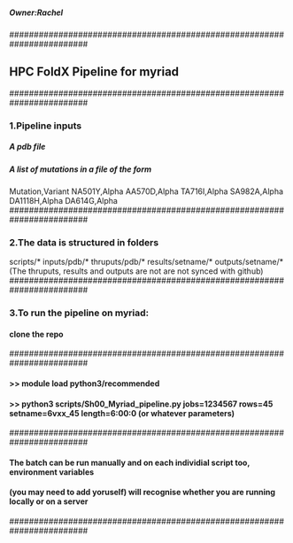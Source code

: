 ##### Owner:Rachel
########################################################################
## HPC FoldX Pipeline for myriad
########################################################################
### 1.Pipeline inputs
##### A pdb file
##### A list of mutations in a file of the form
Mutation,Variant
NA501Y,Alpha
AA570D,Alpha
TA716I,Alpha
SA982A,Alpha
DA1118H,Alpha
DA614G,Alpha
########################################################################
### 2.The data is structured in folders
scripts/*
inputs/pdb/*
thruputs/pdb/*
results/setname/*
outputs/setname/*
(The thruputs, results and outputs are not are not synced with github)
########################################################################
### 3.To run the pipeline on myriad:
#### clone the repo
########################################################################
#### >> module load python3/recommended
#### >> python3 scripts/Sh00_Myriad_pipeline.py jobs=1234567 rows=45 setname=6vxx_45 length=6:00:0 (or whatever parameters)
########################################################################
#### The batch can be run manually and on each individial script too, environment variables 
#### (you may need to add yoruself) will recognise whether you are running locally or on a server
########################################################################

